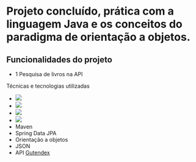 # Projeto concluído, prática com a linguagem Java e os conceitos do paradigma de orientação a objetos. </h2>

## Funcionalidades do projeto 

- 1 Pesquisa de livros na API

 Técnicas e tecnologias utilizadas
- ![](https://img.shields.io/badge/Java-ED8B00?style=for-the-badge&logo=openjdk&logoColor=white)
- ![](https://img.shields.io/badge/Intellij%20Idea-000?logo=intellij-idea&style=for-the-badge)
- ![](https://img.shields.io/badge/SpringBoot-6DB33F?style=flat-square&logo=Spring&logoColor=white)
- ![](https://img.shields.io/badge/postgresql-4169e1?style=for-the-badge&logo=postgresql&logoColor=white)
- Maven
- Spring Data JPA
- Orientação a objetos
- JSON
- API [Gutendex](https://gutendex.com/)
